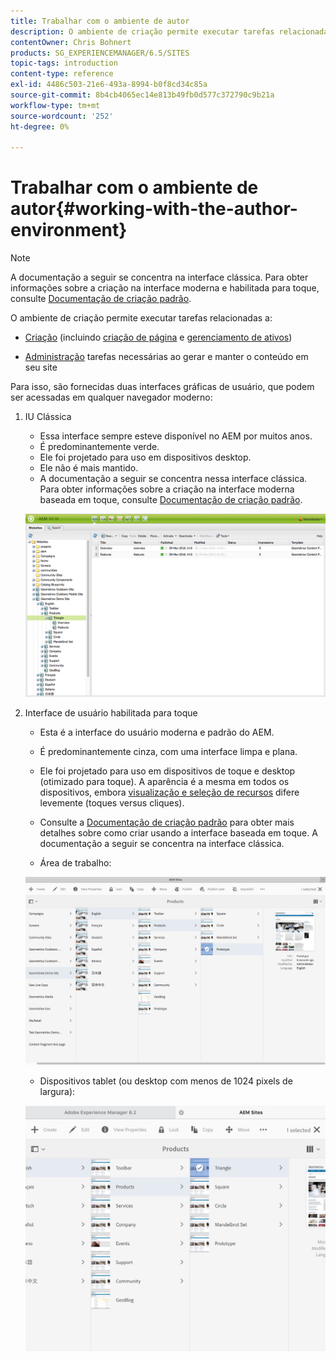 ```yaml
---
title: Trabalhar com o ambiente de autor
description: O ambiente de criação permite executar tarefas relacionadas à criação (incluindo a criação de páginas e o gerenciamento de ativos) e à administração das tarefas necessárias ao gerar e manter o conteúdo em seu site.
contentOwner: Chris Bohnert
products: SG_EXPERIENCEMANAGER/6.5/SITES
topic-tags: introduction
content-type: reference
exl-id: 4486c503-21e6-493a-8994-b0f8cd34c85a
source-git-commit: 8b4cb4065ec14e813b49fb0d577c372790c9b21a
workflow-type: tm+mt
source-wordcount: '252'
ht-degree: 0%

---
```


# Trabalhar com o ambiente de autor{#working-with-the-author-environment}

>[!NOTE]
>
>A documentação a seguir se concentra na interface clássica. Para obter informações sobre a criação na interface moderna e habilitada para toque, consulte [Documentação de criação padrão](/help/assets/assets.md).

O ambiente de criação permite executar tarefas relacionadas a:

* [Criação](/help/sites-authoring/author.md) (incluindo [criação de página](/help/sites-authoring/qg-page-authoring.md) e [gerenciamento de ativos](/help/assets/assets.md))

* [Administração](/help/sites-administering/administer-best-practices.md) tarefas necessárias ao gerar e manter o conteúdo em seu site

Para isso, são fornecidas duas interfaces gráficas de usuário, que podem ser acessadas em qualquer navegador moderno:

1. IU Clássica

   * Essa interface sempre esteve disponível no AEM por muitos anos.
   * É predominantemente verde.
   * Ele foi projetado para uso em dispositivos desktop.
   * Ele não é mais mantido.
   * A documentação a seguir se concentra nessa interface clássica. Para obter informações sobre a criação na interface moderna baseada em toque, consulte [Documentação de criação padrão](/help/sites-authoring/author.md).

   ![chlimage_1-149](assets/chlimage_1-149.png)

1. Interface de usuário habilitada para toque

   * Esta é a interface do usuário moderna e padrão do AEM.
   * É predominantemente cinza, com uma interface limpa e plana.
   * Ele foi projetado para uso em dispositivos de toque e desktop (otimizado para toque). A aparência é a mesma em todos os dispositivos, embora [visualização e seleção de recursos](/help/sites-authoring/basic-handling.md) difere levemente (toques versus cliques).
   * Consulte a [Documentação de criação padrão](/help/sites-authoring/author.md) para obter mais detalhes sobre como criar usando a interface baseada em toque. A documentação a seguir se concentra na interface clássica.

   * Área de trabalho:

   ![chlimage_1-150](assets/chlimage_1-150.png)

   * Dispositivos tablet (ou desktop com menos de 1024 pixels de largura):

   ![chlimage_1-7](assets/chlimage_1-7.jpeg)
